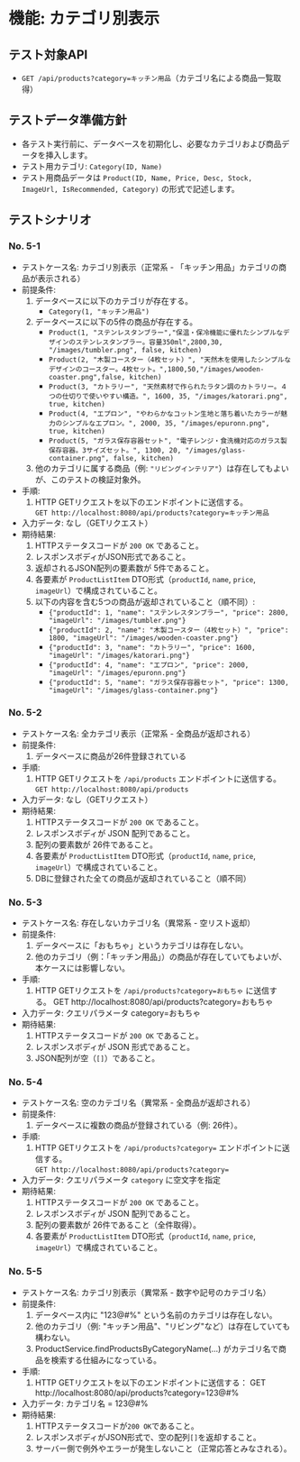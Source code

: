 # 機能: カテゴリ別表示

## テスト対象API

- `GET /api/products?category=キッチン用品`（カテゴリ名による商品一覧取得）

## テストデータ準備方針

- 各テスト実行前に、データベースを初期化し、必要なカテゴリおよび商品データを挿入します。
- テスト用カテゴリ: `Category(ID, Name)`
- テスト用商品データは `Product(ID, Name, Price, Desc, Stock, ImageUrl, IsRecommended, Category)` の形式で記述します。

## テストシナリオ

### No. 5-1

- テストケース名: カテゴリ別表示（正常系 - 「キッチン用品」カテゴリの商品が表示される）
- 前提条件:
  1. データベースに以下のカテゴリが存在する。
     - `Category(1, "キッチン用品")`
  2. データベースに以下の5件の商品が存在する。
     - `Product(1, "ステンレスタンブラー","保温・保冷機能に優れたシンプルなデザインのステンレスタンブラー。容量350ml",2800,30, "/images/tumbler.png", false, kitchen)`
     - `Product(2, "木製コースター（4枚セット）", "天然木を使用したシンプルなデザインのコースター。4枚セット。",1800,50,"/images/wooden-coaster.png",false, kitchen)`
     -  `Product(3, "カトラリー", "天然素材で作られたラタン調のカトラリー。４つの仕切りで使いやすい構造。", 1600, 35, "/images/katorari.png", true, kitchen)`  
     - `Product(4, "エプロン", "やわらかなコットン生地と落ち着いたカラーが魅力のシンプルなエプロン。", 2000, 35, "/images/epuronn.png", true, kitchen)`  
     - `Product(5, "ガラス保存容器セット", "電子レンジ・食洗機対応のガラス製保存容器。3サイズセット。", 1300, 20, "/images/glass-container.png", false, kitchen)`
  3. 他のカテゴリに属する商品（例: `"リビングインテリア"`）は存在してもよいが、このテストの検証対象外。
- 手順:
  1. HTTP GETリクエストを以下のエンドポイントに送信する。  
     `GET http://localhost:8080/api/products?category=キッチン用品`
- 入力データ: なし（GETリクエスト）
- 期待結果:
  1. HTTPステータスコードが `200 OK` であること。
  2. レスポンスボディがJSON形式であること。
  3. 返却されるJSON配列の要素数が 5件であること。
  4. 各要素が `ProductListItem` DTO形式（`productId`, `name`, `price`, `imageUrl`）で構成されていること。
  5. 以下の内容を含む5つの商品が返却されていること（順不同）:
     - `{"productId": 1, "name": "ステンレスタンブラー", "price": 2800, "imageUrl": "/images/tumbler.png"}`
     - `{"productId": 2, "name": "木製コースター（4枚セット）", "price": 1800, "imageUrl": "/images/wooden-coaster.png"}`
     - `{"productId": 3, "name": "カトラリー", "price": 1600, "imageUrl": "/images/katorari.png"}`
     - `{"productId": 4, "name": "エプロン", "price": 2000, "imageUrl": "/images/epuronn.png"}`
     - `{"productId": 5, "name": "ガラス保存容器セット", "price": 1300, "imageUrl": "/images/glass-container.png"}`

### No. 5-2

- テストケース名: 全カテゴリ表示（正常系 - 全商品が返却される）
- 前提条件:
  1. データベースに商品が26件登録されている
- 手順:
  1. HTTP GETリクエストを `/api/products` エンドポイントに送信する。  
     `GET http://localhost:8080/api/products`
- 入力データ: なし（GETリクエスト）
- 期待結果:
  1. HTTPステータスコードが `200 OK` であること。
  2. レスポンスボディが JSON 配列であること。
  3. 配列の要素数が 26件であること。
  4. 各要素が `ProductListItem` DTO形式（`productId`, `name`, `price`, `imageUrl`）で構成されていること。
  5. DBに登録された全ての商品が返却されていること（順不同）
 
### No. 5-3

- テストケース名: 存在しないカテゴリ名（異常系 - 空リスト返却）
- 前提条件:
  1. データベースに「おもちゃ」というカテゴリは存在しない。
  2. 他のカテゴリ（例：「キッチン用品」）の商品が存在していてもよいが、本ケースには影響しない。
- 手順:
  1. HTTP GETリクエストを `/api/products?category=おもちゃ` に送信する。
     GET http://localhost:8080/api/products?category=おもちゃ
- 入力データ: クエリパラメータ category=おもちゃ
- 期待結果:
  1. HTTPステータスコードが `200 OK` であること。
  2. レスポンスボディが JSON 形式であること。
  3. JSON配列が空（`[]`）であること。

### No. 5-4

- テストケース名: 空のカテゴリ名（異常系 - 全商品が返却される）
- 前提条件:
  1. データベースに複数の商品が登録されている（例: 26件）。
- 手順:
  1. HTTP GETリクエストを `/api/products?category=` エンドポイントに送信する。  
     `GET http://localhost:8080/api/products?category=`
- 入力データ: クエリパラメータ `category` に空文字を指定
- 期待結果:
  1. HTTPステータスコードが `200 OK` であること。
  2. レスポンスボディが JSON 配列であること。
  3. 配列の要素数が 26件であること（全件取得）。
  4. 各要素が `ProductListItem` DTO形式（`productId`, `name`, `price`, `imageUrl`）で構成されていること。

### No. 5-5

- テストケース名: カテゴリ別表示（異常系 - 数字や記号のカテゴリ名）
- 前提条件:
  1. データベース内に "123@#%" という名前のカテゴリは存在しない。
  2. 他のカテゴリ（例: "キッチン用品"、"リビング"など）は存在していても構わない。
  3. ProductService.findProductsByCategoryName(...) がカテゴリ名で商品を検索する仕組みになっている。
- 手順:
  1. HTTP GETリクエストを以下のエンドポイントに送信する：
     GET http://localhost:8080/api/products?category=123@#%
- 入力データ: カテゴリ名 = 123@#%
- 期待結果:
  1. HTTPステータスコードが`200 OK`であること。
  2. レスポンスボディがJSON形式で、空の配列`[]`を返却すること。
  3. サーバー側で例外やエラーが発生しないこと（正常応答とみなされる）。


